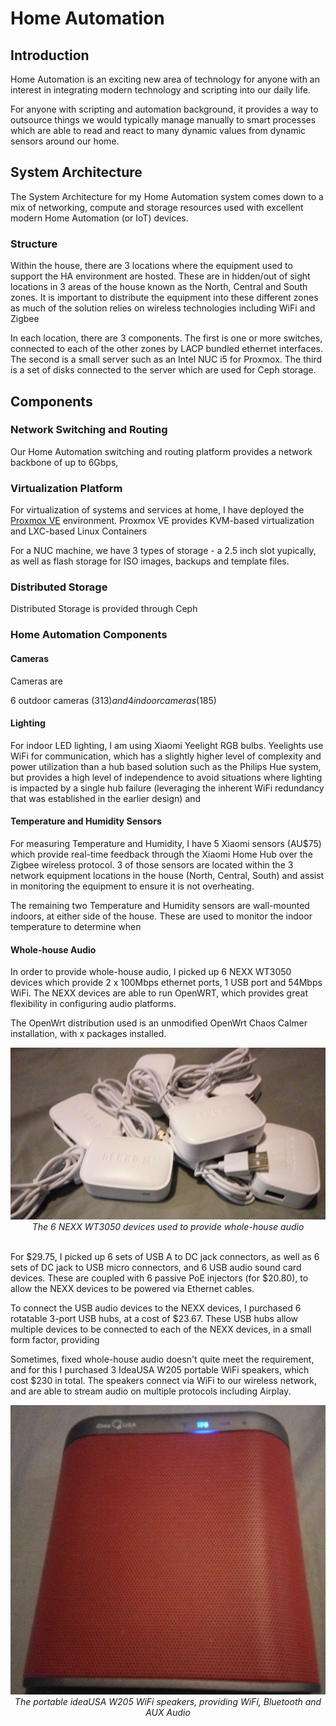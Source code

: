 # Home Automation

## Introduction

Home Automation is an exciting new area of technology for anyone with an interest in integrating modern technology and scripting into our daily life.

For anyone with scripting and automation background, it provides a way to outsource things we would typically manage manually to smart processes which are able to read and react to many dynamic values from dynamic sensors around our home.

## System Architecture

The System Architecture for my Home Automation system comes down to a mix of networking, compute and storage resources used with excellent modern Home Automation (or IoT) devices. 

### Structure

Within the house, there are 3 locations where the equipment used to support the HA environment are hosted. These are in hidden/out of sight locations in 3 areas of the house known as the North, Central and South zones. It is important to distribute the equipment into these different zones as much of the solution relies on wireless technologies including WiFi and Zigbee

In each location, there are 3 components. The first is one or more switches, connected to each of the other zones by LACP bundled ethernet interfaces. The second is a small server such as an Intel NUC i5 for Proxmox. The third is a set of disks connected to the server which are used for Ceph storage.

## Components

### Network Switching and Routing

Our Home Automation switching and routing platform provides a network backbone of up to 6Gbps, 

### Virtualization Platform

For virtualization of systems and services at home, I have deployed the [Proxmox VE](https://www.proxmox.com) environment. Proxmox VE provides KVM-based virtualization and LXC-based Linux Containers

For a NUC machine, we have 3 types of storage - a 2.5 inch slot yupically, as well as flash storage for ISO images, backups and template files. 

### Distributed Storage

Distributed Storage is provided through Ceph 

### Home Automation Components

#### Cameras

Cameras are

6 outdoor cameras ($313) and 4 indoor cameras ($185) 

#### Lighting

For indoor LED lighting, I am using Xiaomi Yeelight RGB bulbs. Yeelights use WiFi for communication, which has a slightly higher level of complexity and power utilization than a hub based solution such as the Philips Hue system, but provides a high level of independence to avoid situations where lighting is impacted by a single hub failure (leveraging the inherent WiFi redundancy that was established in the earlier design) and 

#### Temperature and Humidity Sensors

For measuring Temperature and Humidity, I have 5 Xiaomi sensors (AU$75) which provide real-time feedback through the Xiaomi Home Hub over the Zigbee wireless protocol. 3 of those sensors are located within the 3 network equipment locations in the house (North, Central, South) and assist in monitoring the equipment to ensure it is not overheating.

The remaining two Temperature and Humidity sensors are wall-mounted indoors, at either side of the house. These are used to monitor the indoor temperature to determine when 

#### Whole-house Audio

In order to provide whole-house audio, I picked up 6 NEXX WT3050 devices which provide 2 x 100Mbps ethernet ports, 1 USB port and 54Mbps WiFi. The NEXX devices are able to run OpenWRT, which provides great flexibility in configuring audio platforms.

The OpenWrt distribution used is an unmodified OpenWrt Chaos Calmer installation, with x packages installed.

<center>
  <img src="images/IMG_20170409_175646.jpg" />
  <br /><i>The 6 NEXX WT3050 devices used to provide whole-house audio</i>
</center>

<br />For $29.75, I picked up 6 sets of USB A to DC jack connectors, as well as 6 sets of DC jack to USB micro connectors, and 6 USB audio sound card devices. These are coupled with 6 passive PoE injectors (for $20.80), to allow the NEXX devices to be powered via Ethernet cables.

To connect the USB audio devices to the NEXX devices, I purchased 6 rotatable 3-port USB hubs, at a cost of $23.67. These USB hubs allow multiple devices to be connected to each of the NEXX devices, in a small form factor, providing 

Sometimes, fixed whole-house audio doesn't quite meet the requirement, and for this I purchased 3 IdeaUSA W205 portable WiFi speakers, which cost $230 in total. The speakers connect via WiFi to our wireless network, and are able to stream audio on multiple protocols including Airplay.

<center>
  <img src="images/IMG_20170409_163837.jpg" />
  <br /><i>The portable ideaUSA W205 WiFi speakers, providing WiFi, Bluetooth and AUX Audio</i>
</center>
